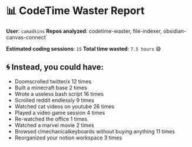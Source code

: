 # 📊 CodeTime Waster Report

**User**: `camadkins`
**Repos analyzed**: codetime-waster, file-indexer, obsidian-canvas-connect`

**Estimated coding sessions**: `15`
**Total time wasted**: `7.5 hours` 😅

## 🌀 Instead, you could have:

- Doomscrolled twitter/x 12 times
- Built a minecraft base 2 times
- Wrote a useless bash script 16 times
- Scrolled reddit endlessly 9 times
- Watched cat videos on youtube 26 times
- Played a video game session 4 times
- Re-watched the office 1 times
- Watched a marvel movie 2 times
- Browsed r/mechanicalkeyboards without buying anything 11 times
- Reorganized your notion workspace 3 times
